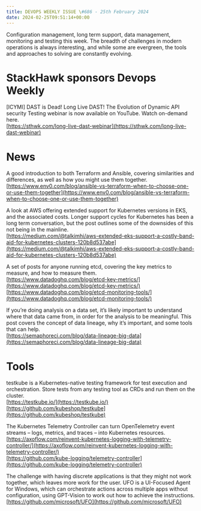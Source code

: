 ```yaml
---
title: DEVOPS WEEKLY ISSUE \#686 - 25th February 2024 
date: 2024-02-25T09:51:14+00:00
---
```


Configuration management, long term support, data management, monitoring and testing this week. The breadth of challenges in modern operations is always interesting, and while some are evergreen, the tools and approaches to solving are constantly evolving.


StackHawk sponsors Devops Weekly
============================

[ICYMI] DAST is Dead! Long Live DAST! The Evolution of Dynamic API security Testing webinar is now available on YouTube. Watch on-demand here.
<br>[https://sthwk.com/long-live-dast-webinar](https://sthwk.com/long-live-dast-webinar)


News
====

A good introduction to both Terraform and Ansible, covering similarities and differences, as well as how you might use them together.
<br>[https://www.env0.com/blog/ansible-vs-terraform-when-to-choose-one-or-use-them-together](https://www.env0.com/blog/ansible-vs-terraform-when-to-choose-one-or-use-them-together)


A look at AWS offering extended support for Kubernetes versions in EKS, and the associated costs. Longer support cycles for Kubernetes has been a long term conversation, but the post outlines some of the downsides of this not being in the mainline.
<br>[https://medium.com/@talkimhi/aws-extended-eks-support-a-costly-band-aid-for-kubernetes-clusters-120b8d537abe](https://medium.com/@talkimhi/aws-extended-eks-support-a-costly-band-aid-for-kubernetes-clusters-120b8d537abe)


A set of posts for anyone running etcd, covering the key metrics to measure, and how to measure them.
<br>[https://www.datadoghq.com/blog/etcd-key-metrics/](https://www.datadoghq.com/blog/etcd-key-metrics/)
<br>[https://www.datadoghq.com/blog/etcd-monitoring-tools/](https://www.datadoghq.com/blog/etcd-monitoring-tools/)


If you’re doing analysis on a data set, it’s likely important to understand where that data came from, in order for the analysis to be meaningful. This post covers the concept of data lineage, why it’s important, and some tools that can help.
<br>[https://semaphoreci.com/blog/data-lineage-big-data](https://semaphoreci.com/blog/data-lineage-big-data)


Tools
=====

testkube is a Kubernetes-native testing framework for test execution and orchestration. Store tests from any testing tool as CRDs and run them on the cluster.
<br>[https://testkube.io/](https://testkube.io/)
<br>[https://github.com/kubeshop/testkube](https://github.com/kubeshop/testkube)


The Kubernetes Telemetry Controller can turn OpenTelemetry event streams – logs, metrics, and traces – into Kubernetes resources.
<br>[https://axoflow.com/reinvent-kubernetes-logging-with-telemetry-controller/](https://axoflow.com/reinvent-kubernetes-logging-with-telemetry-controller/)
<br>[https://github.com/kube-logging/telemetry-controller](https://github.com/kube-logging/telemetry-controller)


The challenge with having discrete applications is that they might not work together, which leaves more work for the user. UFO is a UI-Focused Agent for Windows, which can orchestrate actions across multiple apps without configuration, using GPT-Vision to work out how to achieve the instructions.
<br>[https://github.com/microsoft/UFO](https://github.com/microsoft/UFO)



